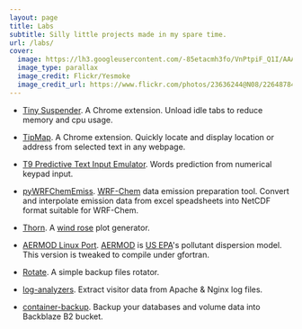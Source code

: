 ```yaml
---
layout: page
title: Labs
subtitle: Silly little projects made in my spare time.
url: /labs/
cover:
  image: https://lh3.googleusercontent.com/-85etacmh3fo/VnPtpiF_Q1I/AAAAAAAAANE/TvlDswlHQtc/s0-Ic42/labs.jpg
  image_type: parallax
  image_credit: Flickr/Yesmoke
  image_credit_url: https://www.flickr.com/photos/23636244@N08/2264878494/
---
```


- [Tiny Suspender](https://chrome.google.com/webstore/detail/tiny-suspender/bbomjaikkcabgmfaomdichgcodnaeecf). A Chrome extension. Unload idle tabs to reduce memory and cpu usage.

- [TipMap](https://chrome.google.com/webstore/detail/tipmap/bkkihmlfkglciicldmilojfceepeebbp). A Chrome extension. Quickly locate and display location or address from selected text in any webpage.

- [T9 Predictive Text Input Emulator](/labs/t9-emulator/). Words prediction from numerical keypad input.

- [pyWRFChemEmiss](https://github.com/arifwn/pyWRFChemEmiss). [WRF-Chem](http://ruc.noaa.gov/wrf/WG11/) data emission preparation tool. Convert and interpolate emission data from excel speadsheets into NetCDF format suitable for WRF-Chem.

- [Thorn](https://github.com/arifwn/thorn). A [wind rose](https://en.wikipedia.org/wiki/Wind_rose) plot generator.

- [AERMOD Linux Port](https://github.com/arifwn/AERMOD-linux). [AERMOD](https://en.wikipedia.org/wiki/AERMOD) is [US EPA](http://epa.gov/)'s pollutant dispersion model. This version is tweaked to compile under gfortran.

- [Rotate](https://github.com/arifwn/rotate). A simple backup files rotator.

- [log-analyzers](https://github.com/arifwn/log-analyzers). Extract visitor data from Apache & Nginx log files.

- [container-backup](https://github.com/arifwn/container-backup). Backup your databases and volume data into Backblaze B2 bucket.